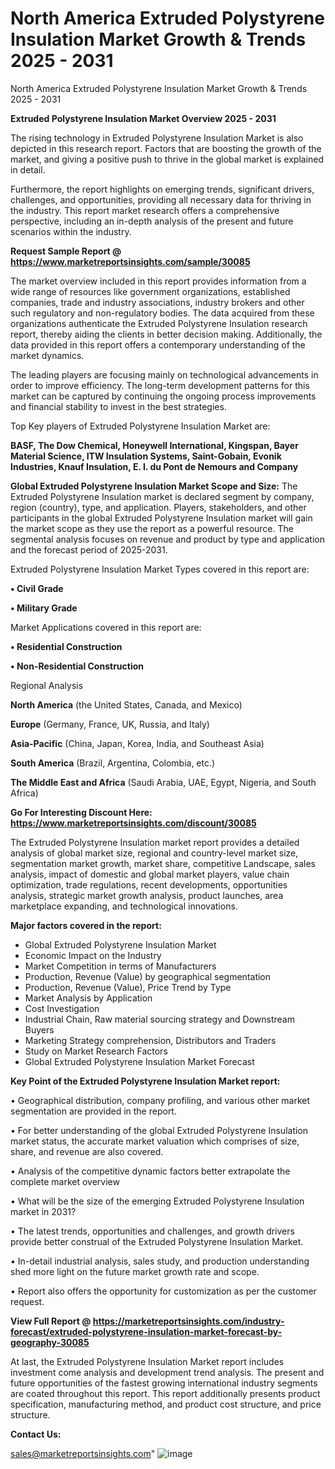 # North America Extruded Polystyrene Insulation Market Growth & Trends 2025 - 2031
North America Extruded Polystyrene Insulation Market Growth & Trends 2025 - 2031

<Strong> Extruded Polystyrene Insulation Market Overview 2025 - 2031</strong>

The rising technology in Extruded Polystyrene Insulation Market is also depicted in this research report. Factors that are boosting the growth of the market, and giving a positive push to thrive in the global market is explained in detail.

Furthermore, the report highlights on emerging trends, significant drivers, challenges, and opportunities, providing all necessary data for thriving in the industry. This report market research offers a comprehensive perspective, including an in-depth analysis of the present and future scenarios within the industry.

<strong>Request Sample Report @ <a href=https://www.marketreportsinsights.com/sample/30085>https://www.marketreportsinsights.com/sample/30085</a></strong>

The market overview included in this report provides information from a wide range of resources like government organizations, established companies, trade and industry associations, industry brokers and other such regulatory and non-regulatory bodies. The data acquired from these organizations authenticate the Extruded Polystyrene Insulation research report, thereby aiding the clients in better decision making. Additionally, the data provided in this report offers a contemporary understanding of the market dynamics.

The leading players are focusing mainly on technological advancements in order to improve efficiency. The long-term development patterns for this market can be captured by continuing the ongoing process improvements and financial stability to invest in the best strategies.

Top Key players of Extruded Polystyrene Insulation Market are:

<strong>BASF, The Dow Chemical, Honeywell International, Kingspan, Bayer Material Science, ITW Insulation Systems, Saint-Gobain, Evonik Industries, Knauf Insulation, E. I. du Pont de Nemours and Company</strong>

<strong><b>Global Extruded Polystyrene Insulation Market Scope and Size:</b></strong>
The Extruded Polystyrene Insulation market is declared segment by company, region (country), type, and application. Players, stakeholders, and other participants in the global Extruded Polystyrene Insulation market will gain the market scope as they use the report as a powerful resource. The segmental analysis focuses on revenue and product by type and application and the forecast period of 2025-2031.

Extruded Polystyrene Insulation Market Types covered in this report are:

<strong>• Civil Grade

• Military Grade</strong>

Market Applications covered in this report are:

<strong>• Residential Construction

• Non-Residential Construction</strong> 

Regional Analysis

<strong>North America</strong> (the United States, Canada, and Mexico)

<strong>Europe</strong> (Germany, France, UK, Russia, and Italy)

<strong>Asia-Pacific</strong> (China, Japan, Korea, India, and Southeast Asia)

<strong>South America</strong> (Brazil, Argentina, Colombia, etc.)

<strong>The Middle East and Africa</strong> (Saudi Arabia, UAE, Egypt, Nigeria, and South Africa)

<strong>Go For Interesting Discount Here: <a href=https://www.marketreportsinsights.com/discount/30085>https://www.marketreportsinsights.com/discount/30085</a></strong>

The Extruded Polystyrene Insulation market report provides a detailed analysis of global market size, regional and country-level market size, segmentation market growth, market share, competitive Landscape, sales analysis, impact of domestic and global market players, value chain optimization, trade regulations, recent developments, opportunities analysis, strategic market growth analysis, product launches, area marketplace expanding, and technological innovations.

<strong><b>Major factors covered in the report:</b></strong>
<ul>
  <li>Global Extruded Polystyrene Insulation Market </li>
  <li>Economic Impact on the Industry</li>
  <li>Market Competition in terms of Manufacturers</li>
  <li>Production, Revenue (Value) by geographical segmentation</li>
  <li>Production, Revenue (Value), Price Trend by Type</li>
  <li>Market Analysis by Application</li>
  <li>Cost Investigation</li>
  <li>Industrial Chain, Raw material sourcing strategy and Downstream Buyers</li>
  <li>Marketing Strategy comprehension, Distributors and Traders</li>
  <li>Study on Market Research Factors</li>
  <li>Global Extruded Polystyrene Insulation Market Forecast</li>
</ul>

<strong><b>Key Point of the Extruded Polystyrene Insulation Market report:</b></strong>

• Geographical distribution, company profiling, and various other market segmentation are provided in the report.

• For better understanding of the global Extruded Polystyrene Insulation market status, the accurate market valuation which comprises of size, share, and revenue are also covered.

• Analysis of the competitive dynamic factors better extrapolate the complete market overview

• What will be the size of the emerging Extruded Polystyrene Insulation market in 2031?

• The latest trends, opportunities and challenges, and growth drivers provide better construal of the Extruded Polystyrene Insulation Market.

• In-detail industrial analysis, sales study, and production understanding shed more light on the future market growth rate and scope.

• Report also offers the opportunity for customization as per the customer request.

<strong><b>View Full Report @ <a href=https://marketreportsinsights.com/industry-forecast/extruded-polystyrene-insulation-market-forecast-by-geography-30085>https://marketreportsinsights.com/industry-forecast/extruded-polystyrene-insulation-market-forecast-by-geography-30085</a></b></strong>


At last, the Extruded Polystyrene Insulation Market report includes investment come analysis and development trend analysis. The present and future opportunities of the fastest growing international industry segments are coated throughout this report. This report additionally presents product specification, manufacturing method, and product cost structure, and price structure.

<strong>Contact Us:</strong>

sales@marketreportsinsights.com"
![image](https://github.com/user-attachments/assets/59cc2aa4-d5fd-40a1-af83-3fa2e386516f)
